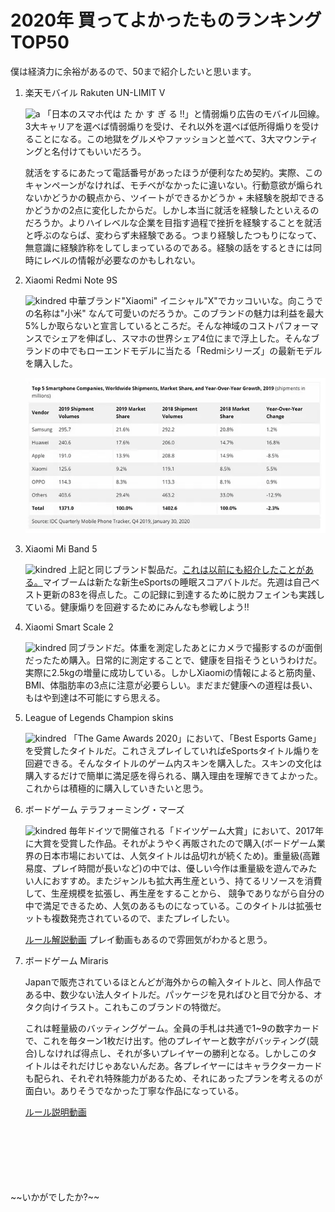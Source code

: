 # 2020年 買ってよかったものランキングTOP50

僕は経済力に余裕があるので、50まで紹介したいと思います。

1. 楽天モバイル Rakuten UN-LIMIT V
    
    ![a](../static/images/1230_00.png)
   「日本のスマホ代は た か す ぎ る  !!」と情弱煽り広告のモバイル回線。3大キャリアを選べば情弱煽りを受け、それ以外を選べば低所得煽りを受けることになる。この地獄をグルメやファッションと並べて、3大マウンティングと名付けてもいいだろう。

   就活をするにあたって電話番号があったほうが便利なため契約。実際、このキャンペーンがなければ、モチベがなかったに違いない。行動意欲が煽られないかどうかの観点から、ツイートができるかどうか + 未経験を脱却できるかどうかの2点に変化したからだ。しかし本当に就活を経験したといえるのだろうか。よりハイレベルな企業を目指す過程で挫折を経験することを就活と呼ぶのならば、変わらず未経験である。つまり経験したつもりになって、無意識に経験詐称をしてしまっているのである。経験の話をするときには同時にレベルの情報が必要なのかもしれない。

2. Xiaomi Redmi Note 9S

    ![kindred](../static/images/1230_01.png)
   中華ブランド"Xiaomi"  イニシャル"X"でカッコいいな。向こうでの名称は"小米" なんて可愛いのだろうか。このブランドの魅力は利益を最大5%しか取らないと宣言しているところだ。そんな神域のコストパフォーマンスでシェアを伸ばし、スマホの世界シェア4位にまで浮上した。そんなブランドの中でもローエンドモデルに当たる「Redmiシリーズ」の最新モデルを購入した。

    ![kindred](../static/images/1230_10.png)

3. Xiaomi Mi Band 5

    ![kindred](../static/images/1230_02.png)
    上記と同じブランド製品だ。[これは以前にも紹介したことがある。](./2020-11-18.html)マイブームは新たな新生eSportsの睡眠スコアバトルだ。先週は自己ベスト更新の83を得点した。この記録に到達するために脱カフェインも実践している。健康煽りを回避するためにみんなも参戦しよう!!

4. Xiaomi Smart Scale 2

    ![kindred](../static/images/1230_03.png)
    同ブランドだ。体重を測定したあとにカメラで撮影するのが面倒だったため購入。日常的に測定することで、健康を目指そうというわけだ。実際に2.5kgの増量に成功している。しかしXiaomiの情報によると筋肉量、BMI、体脂肪率の3点に注意が必要らしい。まだまだ健康への道程は長い、もはや到達は不可能にすら思える。

5. League of Legends Champion skins

    ![kindred](../static/images/1230_04.png)
    「The Game Awards 2020」において、「Best Esports Game」を受賞したタイトルだ。これさえプレイしていればeSportsタイトル煽りを回避できる。そんなタイトルのゲーム内スキンを購入した。スキンの文化は購入するだけで簡単に満足感を得られる、購入理由を理解できてよかった。これからは積極的に購入していきたいと思う。

6. ボードゲーム テラフォーミング・マーズ

    ![kindred](../static/images/1230_05.png)
    毎年ドイツで開催される「ドイツゲーム大賞」において、2017年に大賞を受賞した作品。それがようやく再販されたので購入(ボードゲーム業界の日本市場においては、人気タイトルは品切れが続くため)。重量級(高難易度、プレイ時間が長いなど)の中では、優しい今作は重量級を遊んでみたい人におすすめ。またジャンルも拡大再生産という、持てるリソースを消費して、生産規模を拡張し、再生産をすることから、 競争でありながら自分の中で満足できるため、人気のあるものになっている。このタイトルは拡張セットも複数発売されているので、またプレイしたい。

    [ルール解説動画](https://youtu.be/ukSHAEKnFhA)
    プレイ動画もあるので雰囲気がわかると思う。

7. ボードゲーム Miraris

    Japanで販売されているほとんどが海外からの輸入タイトルと、同人作品である中、数少ない法人タイトルだ。パッケージを見ればひと目で分かる、オタク向けイラスト。これもこのブランドの特徴だ。

    これは軽量級のバッティングゲーム。全員の手札は共通で1~9の数字カードで、これを毎ターン1枚だけ出す。他のプレイヤーと数字がバッティング(競合)しなければ得点し、それが多いプレイヤーの勝利となる。しかしこのタイトルはそれだけじゃあないんだあ。各プレイヤーにはキャラクターカードも配られ、それぞれ特殊能力があるため、それにあったプランを考えるのが面白い。ありそうでなかった丁寧な作品になっている。

    [ルール説明動画](https://youtu.be/brLbx5wkrFY)

<br>
<br>
<br>
<br>
<br>
<br>
~~いかがでしたか?~~